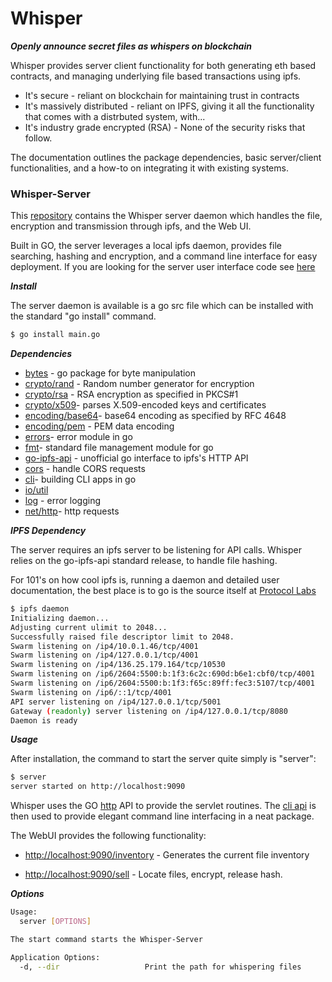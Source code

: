 # Whisper
***Openly announce secret files as whispers on blockchain***

Whisper provides server client functionality for both generating eth based contracts, and managing underlying file based transactions using ipfs.

* It's secure - reliant on blockchain for maintaining trust in contracts
* It's massively distributed - reliant on IPFS, giving it all the functionality that comes with a distrbuted system, with...
* It's industry grade encrypted (RSA) -  None of the security risks that follow.

The documentation outlines the package dependencies, basic server/client functionalities, and a how-to on integrating it with existing systems. 


### Whisper-Server

This [repository](https://github.com/shkr/whisper/tree/master/whisper_server) contains the Whisper server daemon which handles the file, encryption and transmission through ipfs, and the Web UI. 

Built in GO, the server leverages a local ipfs daemon, provides file searching, hashing and encryption, and a command line interface for easy deployment. If you are looking for the server user interface code see [here](server.html)

***Install***

The server daemon is available is a go src file which can be installed with the standard "go install" command. 

```sh
$ go install main.go
```

***Dependencies***

* [bytes](https://golang.org/pkg/bytes/) - go package for byte manipulation
* [crypto/rand](https://golang.org/pkg/crypto/rand/) - Random number generator for encryption
* [crypto/rsa](https://golang.org/pkg/crypto/rsa/) - RSA encryption as specified in PKCS#1
* [crypto/x509](https://golang.org/pkg/crypto/x509/)- parses X.509-encoded keys and certificates
* [encoding/base64](https://golang.org/pkg/encoding/base64/)- base64 encoding as specified by RFC 4648
* [encoding/pem](https://golang.org/pkg/encoding/pem/) - PEM data encoding
* [errors](https://golang.org/pkg/errors/)- error module in go
* [fmt](https://golang.org/pkg/fmt/)- standard file management module for go
* [go-ipfs-api](https://github.com/ipfs/go-ipfs-api) - unofficial go interface to ipfs's HTTP API
* [cors](https://github.com/rs/cors) - handle CORS requests
* [cli](https://github.com/urfave/cli)- building CLI apps in go 
* [io/util](https://golang.org/pkg/io/ioutil/)
* [log](https://golang.org/pkg/log/) - error logging
* [net/http](https://golang.org/pkg/net/http/)- http requests


***IPFS Dependency***

The server requires an ipfs server to be listening for API calls. Whisper relies on the go-ipfs-api standard release, to handle file hashing.

For 101's on how cool ipfs is, running a daemon and detailed user documentation, the best place is to go is the source itself at [Protocol Labs](https://ipfs.io/)

```sh
$ ipfs daemon
Initializing daemon...
Adjusting current ulimit to 2048...
Successfully raised file descriptor limit to 2048.
Swarm listening on /ip4/10.0.1.46/tcp/4001
Swarm listening on /ip4/127.0.0.1/tcp/4001
Swarm listening on /ip4/136.25.179.164/tcp/10530
Swarm listening on /ip6/2604:5500:b:1f3:6c2c:690d:b6e1:cbf0/tcp/4001
Swarm listening on /ip6/2604:5500:b:1f3:f65c:89ff:fec3:5107/tcp/4001
Swarm listening on /ip6/::1/tcp/4001
API server listening on /ip4/127.0.0.1/tcp/5001
Gateway (readonly) server listening on /ip4/127.0.0.1/tcp/8080
Daemon is ready
```

***Usage***

After installation, the command to start the server quite simply is "server":

```sh
$ server
server started on http://localhost:9090
```

Whisper uses the GO [http](https://golang.org/pkg/net/http/) API to provide the servlet routines. The [cli api](https://github.com/urfave/cli) is then used to provide elegant command line interfacing in a neat package. 

The WebUI provides the following functionality:

* [http://localhost:9090/inventory](http://localhost:9090/inventory) - Generates the current file inventory
	
* [http://localhost:9090/sell](http://localhost:9090/sell) - Locate files, encrypt, release hash.

***Options***


```sh
Usage:
  server [OPTIONS]

The start command starts the Whisper-Server

Application Options:
  -d, --dir                   Print the path for whispering files
```
